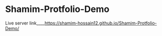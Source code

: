 # Shamim-Protfolio-Demo
Live server link____https://shamim-hossain12.github.io/Shamim-Protfolio-Demo/
